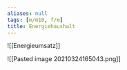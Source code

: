 ```yaml
---
aliases: null
tags: [m/m10, f/⚙️]
title: Energiehaushalt
---
```


![[Energieumsatz]]

![[Pasted image 20210324165043.png]]